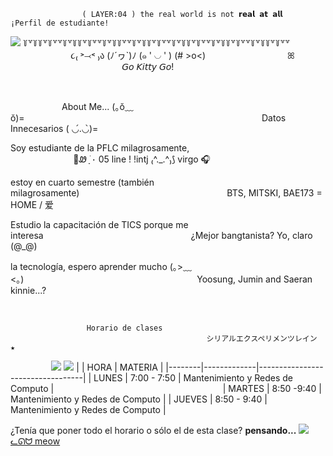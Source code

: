 
                    ( LAYER:04 ) the real world is not 𝗿𝗲𝗮𝗹 𝗮𝘁 𝗮𝗹𝗹                     ¡Perfil de estudiante!
 ![](https://p81.cooltext.com/Rendered/Cool%20Text%20-%20BIENVENIDOS%20404722142768641.png)
꒦꒷꒦꒦꒷꒦꒷꒷꒦꒷꒦꒦꒷꒦꒷꒷꒦꒷꒦꒦꒷꒷꒦꒷꒦꒦꒷꒦꒷꒷꒦꒷꒦꒦꒷꒦꒷꒷꒦꒷꒦꒦꒷꒦꒷꒷꒦꒷꒦꒦꒷꒦꒷꒷
⠀⠀⠀⠀⠀⠀⠀⠀⠀
૮₍ ˃⤙˂ ₎ა (ﾉ´ヮ`)ﾉ (๑ ' ◡ ' ) (# >o<)   ⠀⠀⠀⠀⠀⠀⠀⠀⠀⠀⠀⠀  ꕤ   ⠀⠀⠀⠀⠀⠀⠀⠀⠀⠀⠀⠀⠀⠀⠀⠀⠀   𝘎𝘰 𝘒𝘪𝘵𝘵𝘺 𝘎𝘰!

⠀⠀⠀

⠀⠀⠀⠀⠀⠀⠀⠀About Me... (｡ŏ﹏ŏ)=⠀⠀⠀⠀⠀⠀⠀⠀⠀⠀⠀⠀⠀⠀⠀⠀⠀⠀⠀⠀⠀⠀⠀⠀⠀⠀⠀⠀⠀⠀⠀⠀⠀⠀⠀⠀⠀Datos Innecesarios ( ◡́.◡̀)=

Soy estudiante de la PFLC milagrosamente,⠀⠀⠀⠀⠀⠀⠀⠀⠀⠀⠀    ⠀⠀⠀⠀⠀⠀⠀   ⠀⠀⠀⠀⠀⠀⠀     ⠀⠀       🍓Ꮺ ָ࣪ ۰ 05 line ! !intj ₍^._.^₎⟆ virgo 🎧

estoy en cuarto semestre (también milagrosamente)⠀⠀⠀⠀⠀⠀⠀⠀⠀⠀⠀⠀⠀⠀⠀⠀⠀⠀⠀⠀⠀⠀⠀BTS, MITSKI, BAE173 = HOME / 爱

Estudio la capacitación de TICS porque me interesa⠀⠀⠀⠀⠀⠀⠀⠀⠀⠀⠀⠀⠀⠀⠀⠀⠀⠀⠀⠀⠀⠀⠀¿Mejor bangtanista? Yo, claro (@_@)      

la tecnología, espero aprender mucho (｡>﹏<｡)⠀⠀⠀⠀⠀⠀⠀⠀⠀⠀⠀⠀⠀⠀⠀⠀⠀⠀⠀⠀⠀⠀⠀⠀⠀⠀⠀Yoosung, Jumin and Saeran kinnie...?
⠀⠀⠀⠀⠀⠀⠀⠀⠀


⠀⠀⠀⠀⠀⠀⠀⠀⠀




                     Horario de clases ⠀⠀⠀⠀⠀⠀⠀⠀⠀⠀⠀⠀⠀⠀⠀⠀⠀⠀⠀⠀⠀⠀⠀⠀⠀⠀⠀⠀⠀⠀⠀⠀⠀⠀⠀⠀シリアルエクスペリメンツレイン ★
 ⠀⠀⠀⠀⠀⠀ ![](https://64.media.tumblr.com/f631b5953891d5610fa608105e097000/9b7e48066ed0b2cc-2c/s400x600/70a714be14902a56251acacc28be107f81aea8c7.gifv)  ![](https://64.media.tumblr.com/f631b5953891d5610fa608105e097000/9b7e48066ed0b2cc-2c/s400x600/70a714be14902a56251acacc28be107f81aea8c7.gifv)
|        | HORA        | MATERIA                          |
|--------|-------------|----------------------------------|
| LUNES  | 7:00 - 7:50 | Mantenimiento y Redes de Computo |⠀⠀⠀⠀⠀⠀⠀⠀⠀⠀⠀⠀⠀⠀⠀⠀⠀⠀⠀⠀⠀⠀⠀⠀⠀⠀ 
| MARTES | 8:50 -9:40  | Mantenimiento y Redes de Computo |
| JUEVES | 8:50 - 9:40 | Mantenimiento y Redes de Computo |

¿Tenía que poner todo el horario o sólo el de esta clase? **pensando...**  ![](https://64.media.tumblr.com/631f90749e53ed1a404c5f7931536f8f/c4e3e555dfb36ea3-9d/s400x600/69c62d9d7104d340560bab29129443db72aba5cd.gifv)
[ᓚᘏᗢ meow](https://open.spotify.com/playlist/5x82AiWp7UYFiQStetvRqn?si=f4ee93d4ab444ea2)
